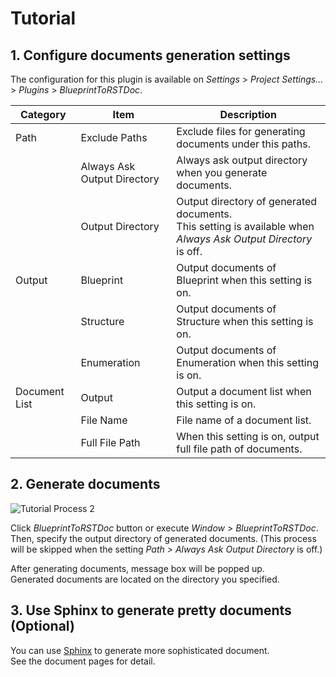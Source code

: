# Tutorial

## 1. Configure documents generation settings

The configuration for this plugin is available on *Settings* >
*Project Settings...* > *Plugins* > *BlueprintToRSTDoc*.

<!-- markdownlint-disable MD013 -->
<!-- markdownlint-disable MD033 -->

|**Category**|**Item**|**Description**|
|---|---|---|
|Path|Exclude Paths|Exclude files for generating documents under this paths.|
||Always Ask Output Directory|Always ask output directory when you generate documents.|
||Output Directory|Output directory of generated documents.<br>This setting is available when *Always Ask Output Directory* is off.|
|Output|Blueprint|Output documents of Blueprint when this setting is on.|
||Structure|Output documents of Structure when this setting is on.|
||Enumeration|Output documents of Enumeration when this setting is on.|
|Document List|Output|Output a document list when this setting is on.|
||File Name|File name of a document list.|
||Full File Path|When this setting is on, output full file path of documents.|

<!-- markdownlint-enable MD033 -->
<!-- markdownlint-enable MD013 -->

## 2. Generate documents

![Tutorial Process 2](images/tutorial/process_2.png)

Click *BlueprintToRSTDoc* button or execute *Window* > *BlueprintToRSTDoc*.  
Then, specify the output directory of generated documents. (This process will
be skipped when the setting *Path > Always Ask Output Directory* is off.)

After generating documents, message box will be popped up.  
Generated documents are located on the directory you specified.

## 3. Use Sphinx to generate pretty documents (Optional)

You can use [Sphinx](https://www.sphinx-doc.org/en/master/) to generate more
sophisticated document.  
See the document pages for detail.
